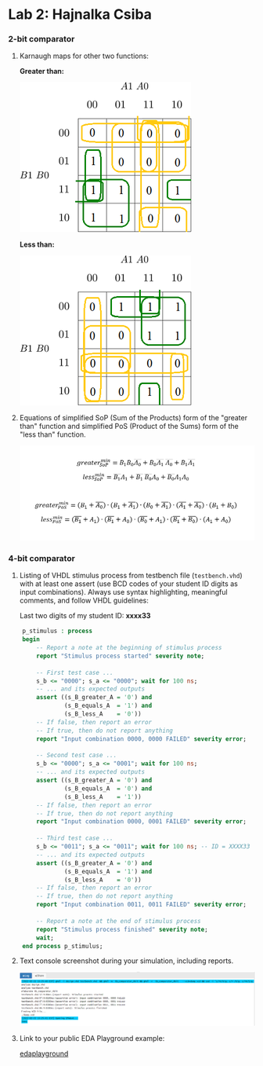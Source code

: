 # Lab 2: Hajnalka Csiba

### 2-bit comparator

1. Karnaugh maps for other two functions:

   **Greater than:**

   ![K-maps](kmap_greater.png)

   **Less than:**

   ![K-maps](kmap_less.png)

2. Equations of simplified SoP (Sum of the Products) form of the "greater than" function and simplified PoS (Product of the Sums) form of the "less than" function.

   ![Logic functions](logic_functions.png)

### 4-bit comparator

1. Listing of VHDL stimulus process from testbench file (`testbench.vhd`) with at least one assert (use BCD codes of your student ID digits as input combinations). Always use syntax highlighting, meaningful comments, and follow VHDL guidelines:

   Last two digits of my student ID: **xxxx33**

```vhdl
    p_stimulus : process
    begin
        -- Report a note at the beginning of stimulus process
        report "Stimulus process started" severity note;

        -- First test case ...
        s_b <= "0000"; s_a <= "0000"; wait for 100 ns;
        -- ... and its expected outputs
        assert ((s_B_greater_A = '0') and
                (s_B_equals_A  = '1') and
                (s_B_less_A    = '0'))
        -- If false, then report an error
        -- If true, then do not report anything
        report "Input combination 0000, 0000 FAILED" severity error;

        -- Second test case ...
        s_b <= "0000"; s_a <= "0001"; wait for 100 ns;
        -- ... and its expected outputs
        assert ((s_B_greater_A = '0') and
                (s_B_equals_A  = '0') and
                (s_B_less_A    = '1'))
        -- If false, then report an error
        -- If true, then do not report anything
        report "Input combination 0000, 0001 FAILED" severity error;

        -- Third test case ...
        s_b <= "0011"; s_a <= "0011"; wait for 100 ns; -- ID = XXXX33
        -- ... and its expected outputs
        assert ((s_B_greater_A = '0') and
                (s_B_equals_A  = '1') and
                (s_B_less_A    = '0'))
        -- If false, then report an error
        -- If true, then do not report anything
        report "Input combination 0011, 0011 FAILED" severity error;

        -- Report a note at the end of stimulus process
        report "Stimulus process finished" severity note;
        wait;
    end process p_stimulus;
```

2. Text console screenshot during your simulation, including reports.

   ![your figure](testbench.png)

3. Link to your public EDA Playground example:

   [edaplayground](https://www.edaplayground.com/x/cJSA)
